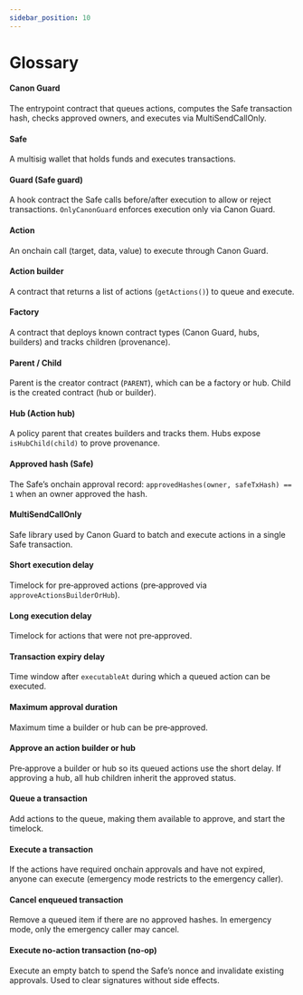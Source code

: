 ```yaml
---
sidebar_position: 10
---
```


# Glossary


#### Canon Guard
The entrypoint contract that queues actions, computes the Safe transaction hash, checks approved owners, and executes via MultiSendCallOnly.

#### Safe
A multisig wallet that holds funds and executes transactions.

#### Guard (Safe guard)
A hook contract the Safe calls before/after execution to allow or reject transactions. `OnlyCanonGuard` enforces execution only via Canon Guard.

#### Action
An onchain call (target, data, value) to execute through Canon Guard.

#### Action builder
A contract that returns a list of actions (`getActions()`) to queue and execute.

#### Factory
A contract that deploys known contract types (Canon Guard, hubs, builders) and tracks children (provenance).

#### Parent / Child
Parent is the creator contract (`PARENT`), which can be a factory or hub. Child is the created contract (hub or builder).

#### Hub (Action hub)
A policy parent that creates builders and tracks them. Hubs expose `isHubChild(child)` to prove provenance.

#### Approved hash (Safe)
The Safe’s onchain approval record: `approvedHashes(owner, safeTxHash) == 1` when an owner approved the hash.

#### MultiSendCallOnly
Safe library used by Canon Guard to batch and execute actions in a single Safe transaction.

#### Short execution delay
Timelock for pre‑approved actions (pre‑approved via `approveActionsBuilderOrHub`).

#### Long execution delay
Timelock for actions that were not pre‑approved.

#### Transaction expiry delay
Time window after `executableAt` during which a queued action can be executed.

#### Maximum approval duration
Maximum time a builder or hub can be pre‑approved.

#### Approve an action builder or hub
Pre‑approve a builder or hub so its queued actions use the short delay. If approving a hub, all hub children inherit the approved status.

#### Queue a transaction
Add actions to the queue, making them available to approve, and start the timelock.

#### Execute a transaction
If the actions have required onchain approvals and have not expired, anyone can execute (emergency mode restricts to the emergency caller).

#### Cancel enqueued transaction
Remove a queued item if there are no approved hashes. In emergency mode, only the emergency caller may cancel.

#### Execute no‑action transaction (no‑op)
Execute an empty batch to spend the Safe’s nonce and invalidate existing approvals. Used to clear signatures without side effects. 
